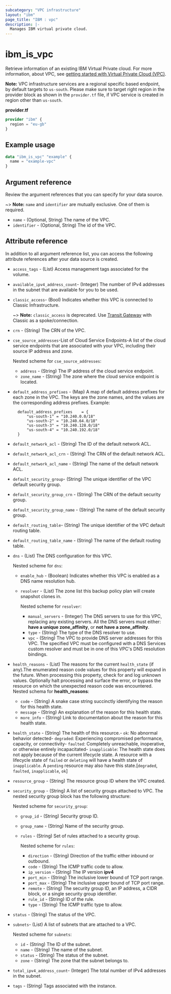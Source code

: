 ```yaml
---
subcategory: "VPC infrastructure"
layout: "ibm"
page_title: "IBM : vpc"
description: |-
  Manages IBM virtual private cloud.
---
```


# ibm_is_vpc
Retrieve information of an existing IBM Virtual Private cloud. For more information, about VPC, see [getting started with Virtual Private Cloud (VPC)](https://cloud.ibm.com/docs/vpc?topic=vpc-getting-started).

**Note:** 
VPC infrastructure services are a regional specific based endpoint, by default targets to `us-south`. Please make sure to target right region in the provider block as shown in the `provider.tf` file, if VPC service is created in region other than `us-south`.

**provider.tf**

```terraform
provider "ibm" {
  region = "eu-gb"
}
```

## Example usage

```terraform
data "ibm_is_vpc" "example" {
  name = "example-vpc"
}
```

## Argument reference
Review the argument references that you can specify for your data source. 

~> **Note:** `name` and `identifier` are mutually exclusive. One of them is required.
- `name` - (Optional, String) The name of the VPC.
- `identifier` - (Optional, String) The id of the VPC.

## Attribute reference
In addition to all argument reference list, you can access the following attribute references after your data source is created. 
- `access_tags`  - (List) Access management tags associated for the volume.
- `available_ipv4_address_count`- (Integer) The number of IPv4 addresses in the subnet that are available for you to be used.
- `classic_access`- (Bool) Indicates whether this VPC is connected to Classic Infrastructure.

  ~> **Note:** 
    `classic_access` is deprecated. Use [Transit Gateway](https://cloud.ibm.com/docs/transit-gateway) with Classic as a spoke/connection.
- `crn` - (String) The CRN of the VPC.
- `cse_source_addresses`-List of Cloud Service Endpoints-A list of the cloud service endpoints that are associated with your VPC, including their source IP address and zone.

  Nested scheme for `cse_source_addresses`:
	- `address` - (String) The IP address of the cloud service endpoint.
	- `zone_name` - (String) The zone where the cloud service endpoint is located.
- `default_address_prefixes` - (Map) A map of default address prefixes for each zone in the VPC. The keys are the zone names, and the values are the corresponding address prefixes.
  Example:
  ```hcl
    default_address_prefixes    = {
        "us-south-1" = "10.240.0.0/18"
        "us-south-2" = "10.240.64.0/18"
        "us-south-3" = "10.240.128.0/18"
        "us-south-4" = "10.240.192.0/18"
    }
  ```
- `default_network_acl` - (String) The ID of the default network ACL.
- `default_network_acl_crn` - (String)  The CRN of the default network ACL.
- `default_network_acl_name` - (String)  The name of the default network ACL.
- `default_security_group`-  (String) The unique identifier of the VPC default security group.
- `default_security_group_crn` - (String) The CRN of the default security group.
- `default_security_group_name` - (String) The name of the default security group.
- `default_routing_table`-  (String) The unique identifier of the VPC default routing table.
- `default_routing_table_name` - (String) The name of the default routing table.

- `dns` - (List) The DNS configuration for this VPC.
  
  Nested scheme for `dns`:
  - `enable_hub` - (Boolean) Indicates whether this VPC is enabled as a DNS name resolution hub.
  - `resolver` - (List) The zone list this backup policy plan will create snapshot clones in.
    
    Nested scheme for `resolver`:
      - `manual_servers` - (Integer) The DNS servers to use for this VPC, replacing any existing servers. All the DNS servers must either: **have a unique zone_affinity**, or **not have a zone_affinity**.  
      - `type` - (String) The type of the DNS resolver to use.
      - `vpc` - (String) The VPC to provide DNS server addresses for this VPC. The specified VPC must be configured with a DNS Services custom resolver and must be in one of this VPC's DNS resolution bindings.
- `health_reasons` - (List) The reasons for the current `health_state` (if any).The enumerated reason code values for this property will expand in the future. When processing this property, check for and log unknown values. Optionally halt processing and surface the error, or bypass the resource on which the unexpected reason code was encountered.
  Nested schema for **health_reasons**:
	- `code` - (String) A snake case string succinctly identifying the reason for this health state.
	- `message` - (String) An explanation of the reason for this health state.
	- `more_info` - (String) Link to documentation about the reason for this health state.

- `health_state` - (String) The health of this resource.- `ok`: No abnormal behavior detected- `degraded`: Experiencing compromised performance, capacity, or connectivity- `faulted`: Completely unreachable, inoperative, or otherwise entirely incapacitated- `inapplicable`: The health state does not apply because of the current lifecycle state. A resource with a lifecycle state of `failed` or `deleting` will have a health state of `inapplicable`. A `pending` resource may also have this state.[`degraded`, `faulted`, `inapplicable`, `ok`]
- `resource_group` - (String) The resource group ID where the VPC created.
- `security_group` - (String) A list of security groups attached to VPC. The nested security group block has the following structure:

  Nested scheme for `security_group`:
  - `group_id` - (String) Security group ID.
  - `group_name` - (String) Name of the security group.
  - `rules` -  (String) Set of rules attached to a security group.
   
    Nested scheme for `rules`:
    - `direction` - (String) Direction of the traffic either inbound or outbound.
    - `code` - (String) The ICMP traffic code to allow.
    - `ip_version` - (String) The IP version **ipv4**
    - `port_min` - (String) The inclusive lower bound of TCP port range. 
    - `port_max` - (String) The inclusive upper bound of TCP port range. 
    - `remote` - (String) The security group ID, an IP address, a CIDR block, or a single security group identifier.
    - `rule_id` - (String) ID of the rule.
    - `type` - (String) The ICMP traffic type to allow.
- `status` - (String) The status of the VPC.
- `subnets`- (List) A list of subnets that are attached to a VPC.

  Nested scheme for `subnets`:
	- `id` - (String) The ID of the subnet.
	- `name` - (String) The name of the subnet.
	- `status` - (String) The status of the subnet.
	- `zone` - (String) The zone that the subnet belongs to.
- `total_ipv4_address_count`- (Integer) The total number of IPv4 addresses in the subnet.
- `tags` - (String) Tags associated with the instance.
